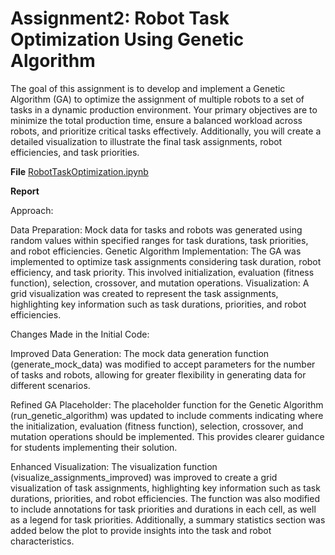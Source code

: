 # Assignment2: Robot Task Optimization Using Genetic Algorithm
The goal of this assignment is to develop and implement a Genetic Algorithm (GA) to optimize the
assignment of multiple robots to a set of tasks in a dynamic production environment. Your primary
objectives are to minimize the total production time, ensure a balanced workload across robots, and
prioritize critical tasks effectively. Additionally, you will create a detailed visualization to illustrate the final
task assignments, robot efficiencies, and task priorities.

**File**
[RobotTaskOptimization.ipynb](RobotTaskOptimization.ipynb)

**Report**

Approach:

Data Preparation: Mock data for tasks and robots was generated using random values within specified ranges for task durations, task priorities, and robot efficiencies.
Genetic Algorithm Implementation: The GA was implemented to optimize task assignments considering task duration, robot efficiency, and task priority. This involved initialization, evaluation (fitness function), selection, crossover, and mutation operations.
Visualization: A grid visualization was created to represent the task assignments, highlighting key information such as task durations, priorities, and robot efficiencies.

Changes Made in the Initial Code:

Improved Data Generation: The mock data generation function (generate_mock_data) was modified to accept parameters for the number of tasks and robots, allowing for greater flexibility in generating data for different scenarios.

Refined GA Placeholder: The placeholder function for the Genetic Algorithm (run_genetic_algorithm) was updated to include comments indicating where the initialization, evaluation (fitness function), selection, crossover, and mutation operations should be implemented. This provides clearer guidance for students implementing their solution.

Enhanced Visualization: The visualization function (visualize_assignments_improved) was improved to create a grid visualization of task assignments, highlighting key information such as task durations, priorities, and robot efficiencies. The function was also modified to include annotations for task priorities and durations in each cell, as well as a legend for task priorities. Additionally, a summary statistics section was added below the plot to provide insights into the task and robot characteristics.

